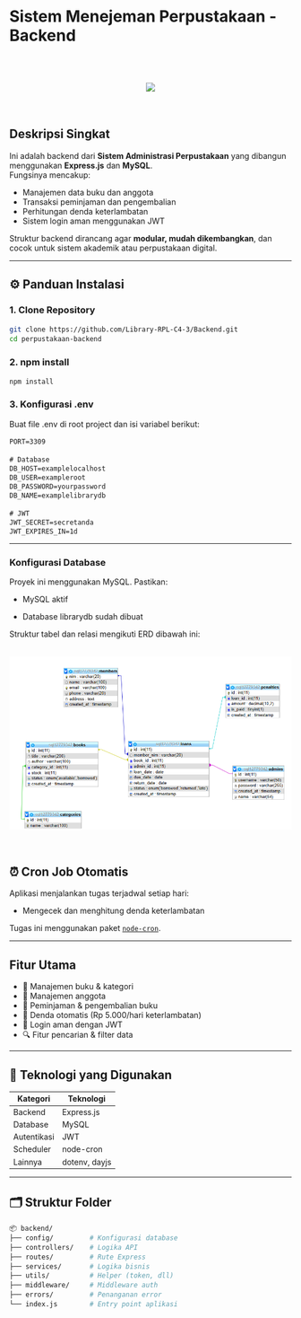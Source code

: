 # Sistem Menejeman Perpustakaan - Backend

<br><br>

<p align="center"> <img src="https://upload.wikimedia.org/wikipedia/commons/d/d9/Node.js_logo.svg" width="180"/>  </p> <br>




##  Deskripsi Singkat

Ini adalah backend dari **Sistem Administrasi Perpustakaan** yang dibangun menggunakan **Express.js** dan **MySQL**.  
Fungsinya mencakup:

- Manajemen data buku dan anggota  
- Transaksi peminjaman dan pengembalian  
- Perhitungan denda keterlambatan  
- Sistem login aman menggunakan JWT  

Struktur backend dirancang agar **modular, mudah dikembangkan**, dan cocok untuk sistem akademik atau perpustakaan digital.

---

## ⚙️ Panduan Instalasi

### 1. Clone Repository

```bash
git clone https://github.com/Library-RPL-C4-3/Backend.git
cd perpustakaan-backend
```
### 2. npm install
```
npm install
```
### 3. Konfigurasi .env
Buat file .env di root project dan isi variabel berikut:
```
PORT=3309

# Database
DB_HOST=examplelocalhost
DB_USER=exampleroot
DB_PASSWORD=yourpassword
DB_NAME=examplelibrarydb

# JWT
JWT_SECRET=secretanda
JWT_EXPIRES_IN=1d
```
---
### Konfigurasi Database
Proyek ini menggunakan MySQL.
Pastikan:

- MySQL aktif

- Database librarydb sudah dibuat

Struktur tabel dan relasi mengikuti ERD dibawah ini:
<br><br>
<p align="center">
  <img src="https://github.com/ryhnfhrza/assets/blob/main/Screenshot%20(1889).png" width="1000"/>
</p>
<br>

## ⏰ Cron Job Otomatis

Aplikasi menjalankan tugas terjadwal setiap hari:

-  Mengecek dan menghitung denda keterlambatan

Tugas ini menggunakan paket [`node-cron`](https://www.npmjs.com/package/node-cron).

---

##  Fitur Utama

- 📘 Manajemen buku & kategori  
- 👤 Manajemen anggota  
- 🔁 Peminjaman & pengembalian buku  
- 💸 Denda otomatis (Rp 5.000/hari keterlambatan)  
- 🔐 Login aman dengan JWT  
- 🔍 Fitur pencarian & filter data  

---

## 🧩 Teknologi yang Digunakan

| Kategori      | Teknologi                        |
|---------------|----------------------------------|
| Backend       | Express.js                       |
| Database      | MySQL                            |
| Autentikasi   | JWT                              |
| Scheduler     | node-cron                        |
| Lainnya       | dotenv, dayjs                    |

---

## 🗂️ Struktur Folder

```bash
📦 backend/
├── config/         # Konfigurasi database
├── controllers/    # Logika API
├── routes/         # Rute Express
├── services/       # Logika bisnis
├── utils/          # Helper (token, dll)
├── middleware/     # Middleware auth
├── errors/         # Penanganan error
└── index.js        # Entry point aplikasi
